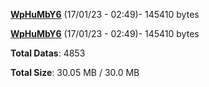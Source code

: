 [**WpHuMbY6**](/data/WpHuMbY6.txt) (17/01/23 - 02:49)- 145410 bytes

[**WpHuMbY6**](/data/WpHuMbY6.txt) (17/01/23 - 02:49)- 145410 bytes

**Total Datas**: 4853

**Total Size**: 30.05 MB / 30.0 MB